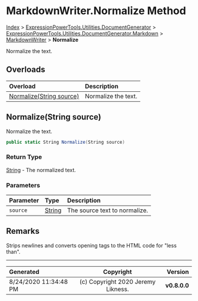 ﻿# MarkdownWriter.Normalize Method

[Index](../index.md) > [ExpressionPowerTools.Utilities.DocumentGenerator](ExpressionPowerTools.Utilities.DocumentGenerator.a.md) > [ExpressionPowerTools.Utilities.DocumentGenerator.Markdown](ExpressionPowerTools.Utilities.DocumentGenerator.Markdown.n.md) > [MarkdownWriter](ExpressionPowerTools.Utilities.DocumentGenerator.Markdown.MarkdownWriter.cs.md) > **Normalize**

Normalize the text.

## Overloads

| Overload | Description |
| :-- | :-- |
| [Normalize(String source)](#normalizestring-source) | Normalize the text. |
## Normalize(String source)

Normalize the text.

```csharp
public static String Normalize(String source)
```

### Return Type

 [String](https://docs.microsoft.com/dotnet/api/system.string)  - The normalized text.

### Parameters

| Parameter | Type | Description |
| :-- | :-- | :-- |
| `source` | [String](https://docs.microsoft.com/dotnet/api/system.string) | The source text to normalize. |


## Remarks

Strips newlines and converts opening tags to the HTML code for "less than".


---

| Generated | Copyright | Version |
| :-- | :-: | --: |
| 8/24/2020 11:34:48 PM | (c) Copyright 2020 Jeremy Likness. | **v0.8.0.0** |

